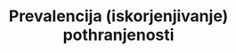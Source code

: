 ---
title: 'Prevalencija (iskorjenjivanje) pothranjenosti'
permalink: /2-1-1/
sdg_goal: 2
layout: indicator
indicator: 2.1.1
indicator_variable: null
graph: null
graph_title: null
graph_type_description: 'ERS  does  not  have  this.'
graph_status_notes: unk
variable_description: null
variable_notes: null
un_designated_tier: '1'
un_custodial_agency: FAO
target_id: '2.1'
has_metadata: true
rationale_interpretation: 
goal_meta_link: 'http://unstats.un.org/sdgs/files/metadata-compilation/Metadata-Goal-2.pdf'
goal_meta_link_page: 2
indicator_name: 'Prevalencija (iskorjenjivanje) pothranjenosti'
target: 'Do 2030. okončati glad i osigurati pristup svim ljudima, osobito siromašnima i ranjivijim skupinama, uključujući i novorođenčad, do  sigurne, kvalitetne i dovoljne hrane tijekom cijele godine'
actual_indicator_available: null
actual_indicator_available_description: null
method_of_computation: ''
comments_and_limitations: null
periodicity: null
time_period: null
unit_of_measure: null
disaggregation_categories: null
disaggregation_geography: null
date_of_national_source_publication: null
date_metadata_updated: null
scheduled_update_by_national_source: null
scheduled_update_by_SDG_team: null
source_agency_staff_name: null
source_agency_staff_email: null
source_agency_survey_dataset: null
source_title: null
source_url: null
source_notes: null
international_and_national_references: null  

indicator_definition: '
Prevalencija slabljenja (PoU) definira se kao vjerojatnost da je slučajno odabrana osoba iz referentne populacije pronađena da troši manje od njegovog/njezine zahtjevanih kalorija za aktivan i zdrav život. Napisano je kao: ______ = __ (__) ____ __ <________ gdje je f (x) funkcija gustoće vjerojatnosti potrošnje kalorija po stanovniku i MDER je minimalni zahtjev prehrane. Prag MDER-a izračunava se na temelju normativnih standarda zahtjeva za energijom koji se odnose na minimalnu razinu tjelesne aktivnosti. Procjene broja pothranjenih (NoU) - izračunate množenjem PoU po veličini referentne populacije - koriste se za praćenje napretka prema cilju Svjetskog samita za hranu da se smanji za polovicu broja ljudi koji pate od pothranjenosti. Parametri potrebni za izračun pokazatelja su: srednja razina potrošnje prehrambene energije (DEC); granična točka definirana kao minimalni zahtjev prehrane (MDER); koeficijent varijacije (CV) kao parametar koji se računa na nejednakost u potrošnji hrane; i parametar zakrivljenost (SK) koji se odnosi na asimetriju u distribuciji. DEC, kao i MDER, ažuriraju se jednom godišnje, pri čemu je prvi izračunat iz FAO bilanci hrane. MDER se izračunava kao ponderirani prosjek energetskih potreba prema spolu i dobnoj klasi, a svake se godine ažurira iz podataka o omjeru populacije UN-a. Nejednakost u parametrima potrošnje hrane izvedena je iz nacionalnih podataka o kućanstvima kada su takvi podaci dostupni i pouzdani. Zbog ograničenog broja dostupnih anketa kućanstava, nejednakost u parametrima pristupa hrani ažurira se mnogo rjeđe tijekom vremena od parametara DEC i MDER.'
---